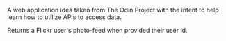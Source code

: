 A web application idea taken from The Odin Project with the intent to help learn how to utilize APIs to access data.

Returns a Flickr user's photo-feed when provided their user id.